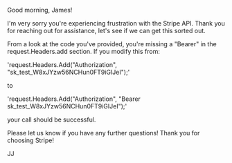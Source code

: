 Good morning, James!

I'm very sorry you're experiencing frustration with the Stripe API. Thank you for reaching out for assistance, let's see if we can get this sorted out. 

From a look at the code you've provided, you're missing a "Bearer" in the request.Headers.add section. If you modify this from: 

'request.Headers.Add("Authorization", "sk_test_W8xJYzw56NCHun0FT9iGIJeI");'

to 

'request.Headers.Add("Authorization", "Bearer sk_test_W8xJYzw56NCHun0FT9iGIJeI");'

your call should be successful.

Please let us know if you have any further questions! Thank you for choosing Stripe!

JJ
